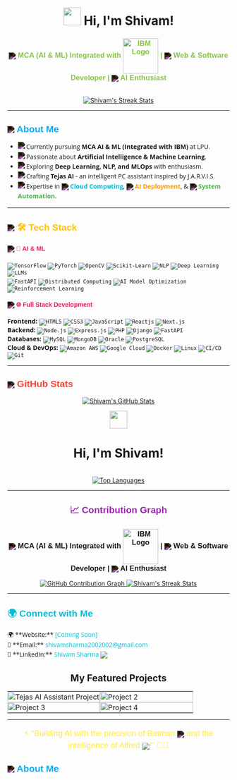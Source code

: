 <h1 align="center">
  <img src="https://raw.githubusercontent.com/Amritanshushivam/Amritanshushivam/main/assets/hi-wave.gif" width="40px"> Hi, I'm Shivam!
</h1>

<h3 align="center" style="font-family: 'Ubuntu', sans-serif; color: #8BC34A;">
  <img src="https://img.icons8.com/fluent/24/ffffff/artificial-intelligence.png" align="center" style="filter: invert(100%);"> MCA (AI & ML) Integrated with <img src="https://upload.wikimedia.org/wikipedia/commons/thumb/5/51/IBM_logo.svg/80px-IBM_logo.svg.png" alt="IBM Logo" width="80" align="center"> |
  <img src="https://img.icons8.com/ios-filled/24/ffffff/web-design.png" align="center" style="filter: invert(100%);"> Web & Software Developer |
  <img src="https://img.icons8.com/nolan/24/ffffff/artificial-intelligence.png" align="center" style="filter: invert(100%);"> AI Enthusiast
</h3>

<p align="center">
  <br>
  <a href="https://github.com/amritanshushivam">
    <img src="https://github-readme-streak-stats.herokuapp.com/?user=amritanshushivam&theme=dark&hide_border=true" alt="Shivam's Streak Stats" />
  </a>
</p>

---

<h2 style="font-family: 'Montserrat', sans-serif; color: #03A9F4;"> <img src="https://img.icons8.com/doodle/32/ffffff/about.png" align="center" style="filter: invert(100%);"> About Me</h2>

<ul style="font-family: 'Open Sans', sans-serif; line-height: 1.6;">
  <li>
    <img src="https://img.icons8.com/color/24/ffffff/student-male.png" align="left" style="filter: invert(100%);"> Currently pursuing <b>MCA AI & ML (Integrated with IBM)</b> at LPU.
  </li>
  <li>
    <img src="https://img.icons8.com/color/24/ffffff/artificial-intelligence--v1.png" align="left" style="filter: invert(100%);"> Passionate about <b>Artificial Intelligence & Machine Learning</b>.
  </li>
  <li>
    <img src="https://img.icons8.com/color/24/ffffff/idea.png" align="left" style="filter: invert(100%);"> Exploring <b>Deep Learning, NLP, and MLOps</b> with enthusiasm.
  </li>
  <li>
    <img src="https://img.icons8.com/color/24/ffffff/project.png" align="left" style="filter: invert(100%);"> Crafting <b>Tejas AI</b> - an intelligent PC assistant inspired by J.A.R.V.I.S.
  </li>
  <li>
    <img src="https://img.icons8.com/color/24/ffffff/briefcase.png" align="left" style="filter: invert(100%);"> Expertise in
    <img src="https://img.icons8.com/fluent/24/ffffff/cloud.png" align="center" style="filter: invert(100%);"> <b style="color: #00BCD4;">Cloud Computing</b>,
    <img src="https://img.icons8.com/nolan/24/ffffff/artificial-intelligence.png" align="center" style="filter: invert(100%);"> <b style="color: #FF9800;">AI Deployment</b>, &
    <img src="https://img.icons8.com/material-outlined/24/ffffff/settings.png" align="center" style="filter: invert(100%);"> <b style="color: #4CAF50;">System Automation</b>.
  </li>
</ul>

---

<h2 style="font-family: 'Montserrat', sans-serif; color: #FFC107;"> <img src="https://img.icons8.com/nolan/32/ffffff/technical-support.png" align="center" style="filter: invert(100%);"> <span style="color: #FFC107;">🛠️</span> Tech Stack</h2>

<h4 style="font-family: 'Ubuntu', sans-serif; color: #E91E63;"> <img src="https://img.icons8.com/color/24/ffffff/artificial-intelligence.png" align="center" style="filter: invert(100%);"> <span style="color: #E91E63;">🧠</span> AI & ML</h4>
<p style="font-family: 'Open Sans', sans-serif;">
  <code><img src="https://img.shields.io/badge/TensorFlow-FF6F00?style=for-the-badge&logo=tensorflow&logoColor=white" alt="TensorFlow"/></code>
  <code><img src="https://img.shields.io/badge/PyTorch-EE4C2C?style=for-the-badge&logo=pytorch&logoColor=white" alt="PyTorch"/></code>
  <code><img src="https://img.shields.io/badge/OpenCV-27AE60?style=for-the-badge&logo=opencv&logoColor=white" alt="OpenCV"/></code>
  <code><img src="https://img.shields.io/badge/Scikit--Learn-F7931E?style=for-the-badge&logo=scikit-learn&logoColor=white" alt="Scikit-Learn"/></code>
  <code><img src="https://img.shields.io/badge/NLP-00C4E0?style=for-the-badge&logo=natural-language-processing&logoColor=white" alt="NLP"/></code>
  <code><img src="https://img.shields.io/badge/Deep%20Learning-673AB7?style=for-the-badge&logo=neural-network&logoColor=white" alt="Deep Learning"/></code>
  <code><img src="https://img.shields.io/badge/LLMs-4CAF50?style=for-the-badge&logo=openai&logoColor=white" alt="LLMs"/></code>
  <br>
  <code><img src="https://img.shields.io/badge/FastAPI-009688?style=for-the-badge&logo=fastapi&logoColor=white" alt="FastAPI"/></code>
  <code><img src="https://img.shields.io/badge/Distributed%20Computing-E91E63?style=for-the-badge&logo=apache-spark&logoColor=white" alt="Distributed Computing"/></code>
  <code><img src="https://img.shields.io/badge/AI%20Model%20Optimization-9C27B0?style=for-the-badge&logo=optimizely&logoColor=white" alt="AI Model Optimization"/></code>
  <code><img src="https://img.shields.io/badge/Reinforcement%20Learning-3F51B5?style=for-the-badge&logo=robotics&logoColor=white" alt="Reinforcement Learning"/></code>
</p>

<h4 style="font-family: 'Ubuntu', sans-serif; color: #E91E63;"> <img src="https://img.icons8.com/color/24/ffffff/web-design.png" align="center" style="filter: invert(100%);"> <span style="color: #E91E63;">🌐</span> Full Stack Development</h4>
<p style="font-family: 'Open Sans', sans-serif;">
  <b>Frontend:</b>
  <code><img src="https://img.shields.io/badge/HTML5-E34F26?style=for-the-badge&logo=html5&logoColor=white" alt="HTML5"/></code>
  <code><img src="https://img.shields.io/badge/CSS3-1572B6?style=for-the-badge&logo=css3&logoColor=white" alt="CSS3"/></code>
  <code><img src="https://img.shields.io/badge/JavaScript-F7DF1E?style=for-the-badge&logo=javascript&logoColor=black" alt="JavaScript"/></code>
  <code><img src="https://img.shields.io/badge/Reactjs-61DAFB?style=for-the-badge&logo=react&logoColor=white" alt="Reactjs"/></code>
  <code><img src="https://img.shields.io/badge/Next.js-000000?style=for-the-badge&logo=nextdotjs&logoColor=white" alt="Next.js"/></code><br>
  <b>Backend:</b>
  <code><img src="https://img.shields.io/badge/Node.js-339933?style=for-the-badge&logo=nodedotjs&logoColor=white" alt="Node.js"/></code>
  <code><img src="https://img.shields.io/badge/Express.js-000000?style=for-the-badge&logo=express&logoColor=white" alt="Express.js"/></code>
  <code><img src="https://img.shields.io/badge/PHP-777BB4?style=for-the-badge&logo=php&logoColor=white" alt="PHP"/></code>
  <code><img src="https://img.shields.io/badge/Django-092E20?style=for-the-badge&logo=django&logoColor=white" alt="Django"/></code>
  <code><img src="https://img.shields.io/badge/FastAPI-009688?style=for-the-badge&logo=fastapi&logoColor=white" alt="FastAPI"/></code><br>
  <b>Databases:</b>
  <code><img src="https://img.shields.io/badge/MySQL-4479A1?style=for-the-badge&logo=mysql&logoColor=white" alt="MySQL"/></code>
  <code><img src="https://img.shields.io/badge/MongoDB-47A248?style=for-the-badge&logo=mongodb&logoColor=white" alt="MongoDB"/></code>
  <code><img src="https://img.shields.io/badge/Oracle-F80000?style=for-the-badge&logo=oracle&logoColor=white" alt="Oracle"/></code>
  <code><img src="https://img.shields.io/badge/PostgreSQL-316192?style=for-the-badge&logo=postgresql&logoColor=white" alt="PostgreSQL"/></code><br>
  <b>Cloud & DevOps:</b>
  <code><img src="https://img.shields.io/badge/Amazon%20AWS-232F3E?style=for-the-badge&logo=amazonaws&logoColor=white" alt="Amazon AWS"/></code>
  <code><img src="https://img.shields.io/badge/Google%20Cloud-4285F4?style=for-the-badge&logo=google-cloud&logoColor=white" alt="Google Cloud"/></code>
  <code><img src="https://img.shields.io/badge/Docker-2496ED?style=for-the-badge&logo=docker&logoColor=white" alt="Docker"/></code>
  <code><img src="https://img.shields.io/badge/Linux-FCC624?style=for-the-badge&logo=linux&logoColor=black" alt="Linux"/></code>
  <code><img src="https://img.shields.io/badge/CI/CD-586E75?style=for-the-badge&logo=github-actions&logoColor=white" alt="CI/CD"/></code>
  <code><img src="https://img.shields.io/badge/Git-F05032?style=for-the-badge&logo=git&logoColor=white" alt="Git"/></code>
</p>

---

<h2 style="font-family: 'Montserrat', sans-serif; color: #F44336;"> <img src="https://img.icons8.com/carbon-copy/32/ffffff/bar-chart.png" align="center" style="filter: invert(100%);"> GitHub Stats</h2>

<p align="center">
  <a href="https://github.com/amritanshushivam">
    <img src="https://github-readme-stats.vercel.app/api?username=amritanshushivam&show_icons=true&theme=dark&hide_border=true" alt="Shivam's GitHub Stats" />
  </a>

  <br>
<div align="center">
  <img src="https://raw.githubusercontent.com/Amritanshushivam/Amritanshushivam/main/assets/hi-wave.gif" width="40px">
  <h1>Hi, I'm Shivam!</h1>
<br>

  <a href="https://github.com/amritanshushivam">
    <img src="https://github-readme-stats.vercel.app/api/top-langs/?username=amritanshushivam&layout=compact&theme=dark&hide_border=true" alt="Top Languages" />
  </a>
</p>

---

<h2 style="font-family: 'Montserrat', sans-serif; color: #9C27B0;"> 📈 Contribution Graph</h2>
  <h3 style="font-family: 'Ubuntu', sans-serif;">
    <img src="https://img.icons8.com/fluent/24/ffffff/artificial-intelligence.png" align="center" style="filter: invert(100%);"> MCA (AI & ML) Integrated with <img src="https://upload.wikimedia.org/wikipedia/commons/thumb/5/51/IBM_logo.svg/80px-IBM_logo.svg.png" alt="IBM Logo" width="80" align="center"> |
    <img src="https://img.icons8.com/ios-filled/24/ffffff/web-design.png" align="center" style="filter: invert(100%);"> Web & Software Developer |
    <img src="https://img.icons8.com/nolan/24/ffffff/artificial-intelligence.png" align="center" style="filter: invert(100%);"> AI Enthusiast
  </h3>
</div>

<p align="center">
<a href="https://github.com/amritanshushivam">
    <img src="https://github-readme-activity-graph.vercel.app/graph?username=amritanshushivam&theme=github-dark&hide_border=true" alt="GitHub Contribution Graph" />
    <img src="https://github-readme-streak-stats.herokuapp.com/?user=amritanshushivam&theme=dark&hide_border=true" alt="Shivam's Streak Stats" />
</a>
</p>

---

<h2 style="font-family: 'Montserrat', sans-serif; color: #00BCD4;"> 🌍 Connect with Me</h2>

<p align="left" style="font-family: 'Open Sans', sans-serif; line-height: 1.6;">
  🌍 **Website:** <a href="#" style="color: #00BCD4; text-decoration: none;">[Coming Soon]</a><br>
  📧 **Email:** <a href="mailto:shivamsharma2002002@gmail.com" style="color: #00BCD4; text-decoration: none;">shivamsharma2002002@gmail.com</a><br>
  💼 **LinkedIn:** <a href="https://linkedin.com/in/amritanshushivam" style="color: #00BCD4; text-decoration: none;">Shivam Sharma</a> <img src="https://img.icons8.com/material-outlined/24/00BCD4/handshake--v1.png" align="center">
</p>
<div align="center">
  <h2>My Featured Projects</h2>
</div>

<table align="center" border="0" cellpadding="0" cellspacing="0" style="width:100%; border: none; margin-bottom: 0;">
  <tr>
    <td width="50%" style="padding: 0;">
      <a href="https://github.com/LovejeetM/Serena" target="_blank">
        <img src="https://via.placeholder.com/600x300.png?text=Tejas+AI+Assistant" alt="Tejas AI Assistant Project" width="100%" style="display: block;">
      </a>
    </td>
    <td width="50%" style="padding: 0;">
      <a href="#" target="_blank">
        <img src="https://via.placeholder.com/600x300.png?text=Project+Title+2" alt="Project 2" width="100%" style="display: block;">
      </a>
    </td>
  </tr>
  <tr>
    <td width="50%" style="padding: 0;">
      <a href="#" target="_blank">
        <img src="https://via.placeholder.com/600x300.png?text=Project+Title+3" alt="Project 3" width="100%">
      </a>
    </td>
    <td width="50%" style="padding: 0;">
      <a href="#" target="_blank">
        <img src="https://via.placeholder.com/600x300.png?text=Project+Title+4" alt="Project 4" width="100%">
      </a>
    </td>
  </tr>
</table>

---

<p align="center" style="font-family: 'Montserrat', sans-serif; font-size: 1.3em; color: #FFEB3B;">
  ⚡ "Building AI with the precision of Batman <img src="https://img.icons8.com/fluent/24/ffffff/batman.png" align="center" style="filter: invert(100%);"> and the intelligence of Alfred <img src="https://img.icons8.com/color/24/ffffff/artificial-intelligence--v1.png" align="center">!" 🦇🤖
</p>
<h2 style="font-family: 'Montserrat', sans-serif; color: #03A9F4;"> <img src="https://img.icons8.com/doodle/32/ffffff/about.png" align="center" style="filter: invert(100%);"> About Me</h2>
